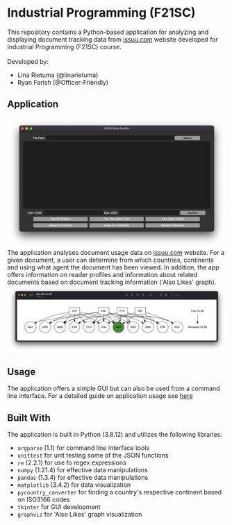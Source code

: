 # Industrial Programming (F21SC) 

This repository contains a Python-based application for analyzing and displaying document tracking data from [issuu.com](https://issuu.com) website developed for Industrial Programming (F21SC) course. <br>
<br>
Developed by:
- Lina Rietuma (@linarietuma)
- Ryan Farish (@Officer-Friendly)

## Application 
![](./design/gui.png)
The application analyses document usage data on [issuu.com](https://issuu.com) website. For a given document, a user can determine from which countries, continents and using what agent the document has been viewed. In addition, the app offers information on reader profiles and information about related documents based on document tracking information ('Also Likes' graph). 
![](./design/also_likes.png)

## Usage 
The application offers a simple GUI but can also be used from a command line interface. For a detailed guide on application usage see [here](./user_guide.md)

## Built With 
The application is built in Python (3.8.12) and utilizes the following libraries:
- `argparse` (1.1) for command line interface tools 
- `unittest` for unit testing some of the JSON functions
- `re` (2.2.1) for use fo regex expressions
- `numpy` (1.21.4) for effective data manipulations
- `pandas` (1.3.4) for effective data manipulations
- `matplotlib` (3.4.2) for data visualization
- `pycountry_converter` for finding a country's respective continent based on ISO3166 codes
- `tkinter` for GUI development
- `graphviz` for 'Also Likes' graph visualization 

